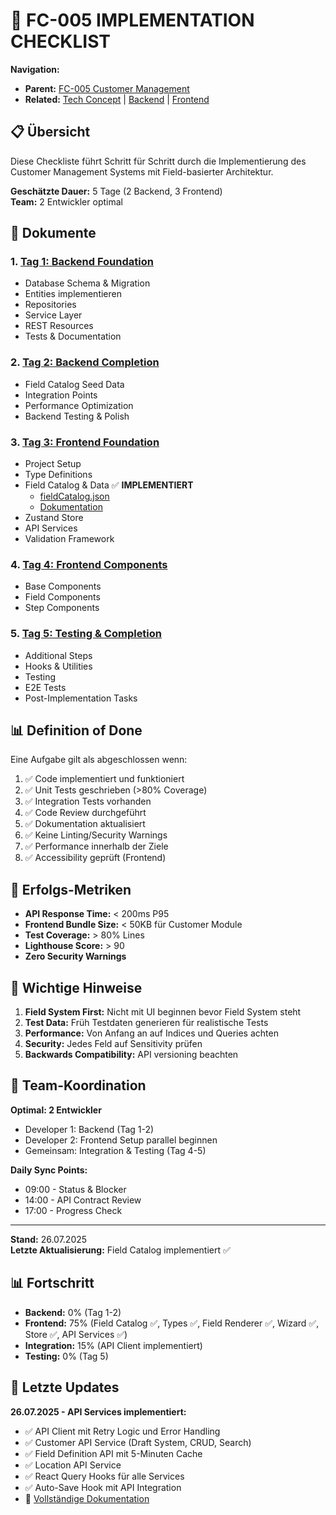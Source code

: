 # 📁 FC-005 IMPLEMENTATION CHECKLIST

**Navigation:**
- **Parent:** [FC-005 Customer Management](/Users/joergstreeck/freshplan-sales-tool/docs/features/FC-005-CUSTOMER-MANAGEMENT/README.md)
- **Related:** [Tech Concept](/Users/joergstreeck/freshplan-sales-tool/docs/features/FC-005-CUSTOMER-MANAGEMENT/01-TECH-CONCEPT/README.md) | [Backend](/Users/joergstreeck/freshplan-sales-tool/docs/features/FC-005-CUSTOMER-MANAGEMENT/02-BACKEND/README.md) | [Frontend](/Users/joergstreeck/freshplan-sales-tool/docs/features/FC-005-CUSTOMER-MANAGEMENT/03-FRONTEND/README.md)

## 📋 Übersicht

Diese Checkliste führt Schritt für Schritt durch die Implementierung des Customer Management Systems mit Field-basierter Architektur.

**Geschätzte Dauer:** 5 Tage (2 Backend, 3 Frontend)  
**Team:** 2 Entwickler optimal  

## 📑 Dokumente

### 1. [Tag 1: Backend Foundation](01-day-1-backend.md)
- Database Schema & Migration
- Entities implementieren
- Repositories
- Service Layer
- REST Resources
- Tests & Documentation

### 2. [Tag 2: Backend Completion](02-day-2-persistence.md)
- Field Catalog Seed Data
- Integration Points
- Performance Optimization
- Backend Testing & Polish

### 3. [Tag 3: Frontend Foundation](03-day-3-frontend.md)
- Project Setup
- Type Definitions
- Field Catalog & Data ✅ **IMPLEMENTIERT**
  - [fieldCatalog.json](/Users/joergstreeck/freshplan-sales-tool/frontend/src/features/customers/data/fieldCatalog.json)
  - [Dokumentation](/Users/joergstreeck/freshplan-sales-tool/frontend/src/features/customers/data/README.md)
- Zustand Store
- API Services
- Validation Framework

### 4. [Tag 4: Frontend Components](04-day-4-integration.md)
- Base Components
- Field Components
- Step Components

### 5. [Tag 5: Testing & Completion](05-day-5-testing.md)
- Additional Steps
- Hooks & Utilities
- Testing
- E2E Tests
- Post-Implementation Tasks

## 📊 Definition of Done

Eine Aufgabe gilt als abgeschlossen wenn:

1. ✅ Code implementiert und funktioniert
2. ✅ Unit Tests geschrieben (>80% Coverage)
3. ✅ Integration Tests vorhanden
4. ✅ Code Review durchgeführt
5. ✅ Dokumentation aktualisiert
6. ✅ Keine Linting/Security Warnings
7. ✅ Performance innerhalb der Ziele
8. ✅ Accessibility geprüft (Frontend)

## 🎯 Erfolgs-Metriken

- **API Response Time:** < 200ms P95
- **Frontend Bundle Size:** < 50KB für Customer Module
- **Test Coverage:** > 80% Lines
- **Lighthouse Score:** > 90
- **Zero Security Warnings**

## 🚨 Wichtige Hinweise

1. **Field System First:** Nicht mit UI beginnen bevor Field System steht
2. **Test Data:** Früh Testdaten generieren für realistische Tests
3. **Performance:** Von Anfang an auf Indices und Queries achten
4. **Security:** Jedes Feld auf Sensitivity prüfen
5. **Backwards Compatibility:** API versioning beachten

## 🤝 Team-Koordination

**Optimal: 2 Entwickler**
- Developer 1: Backend (Tag 1-2)
- Developer 2: Frontend Setup parallel beginnen
- Gemeinsam: Integration & Testing (Tag 4-5)

**Daily Sync Points:**
- 09:00 - Status & Blocker
- 14:00 - API Contract Review
- 17:00 - Progress Check

---

**Stand:** 26.07.2025  
**Letzte Aktualisierung:** Field Catalog implementiert ✅

## 📊 Fortschritt

- **Backend:** 0% (Tag 1-2)
- **Frontend:** 75% (Field Catalog ✅, Types ✅, Field Renderer ✅, Wizard ✅, Store ✅, API Services ✅)
- **Integration:** 15% (API Client implementiert)
- **Testing:** 0% (Tag 5)

## 📝 Letzte Updates

**26.07.2025 - API Services implementiert:**
- ✅ API Client mit Retry Logic und Error Handling
- ✅ Customer API Service (Draft System, CRUD, Search)
- ✅ Field Definition API mit 5-Minuten Cache
- ✅ Location API Service
- ✅ React Query Hooks für alle Services
- ✅ Auto-Save Hook mit API Integration
- 📄 [Vollständige Dokumentation](/Users/joergstreeck/freshplan-sales-tool/frontend/src/features/customers/services/README.md)